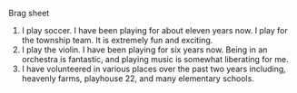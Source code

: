 Brag sheet

1. I play soccer. I have been playing for about eleven years now. I play for the township team. It is extremely fun and exciting.
2. I play the violin. I have been playing for six years now. Being in an orchestra is fantastic, and playing music is somewhat liberating for me.
3. I have volunteered in various places over the past two years including, heavenly farms, playhouse 22, and many elementary schools. 
